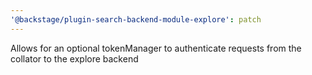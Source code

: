 ```yaml
---
'@backstage/plugin-search-backend-module-explore': patch
---
```


Allows for an optional tokenManager to authenticate requests from the collator to the explore backend
